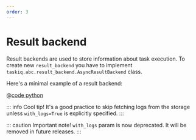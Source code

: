 ```yaml
---
order: 3
---
```


# Result backend

Result backends are used to store information about task execution.
To create new `result_backend` you have to implement `taskiq.abc.result_backend.AsyncResultBackend` class.

Here's a minimal example of a result backend:

@[code python](../examples/extending/result_backend.py)

::: info Cool tip!
It's a good practice to skip fetching logs from the storage unless `with_logs=True` is explicitly specified.
:::


::: caution Important note!
`with_logs` param is now deprecated. It will be removed in future releases.
:::
